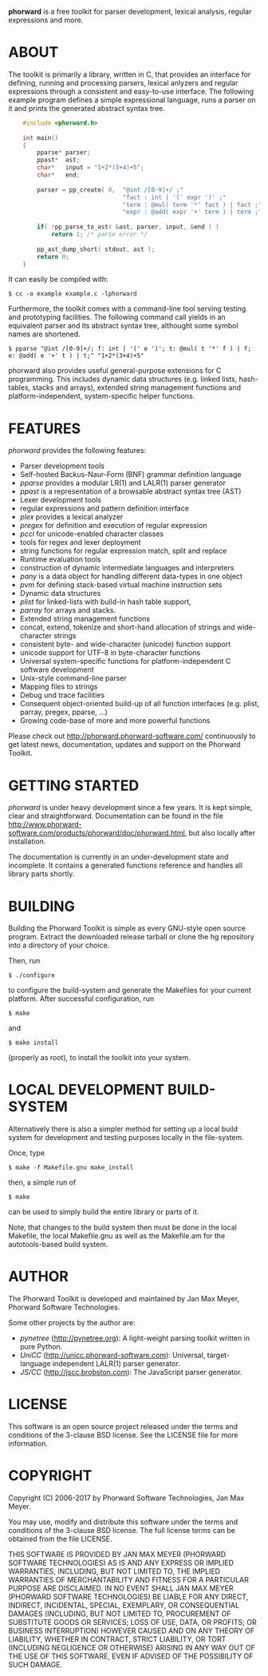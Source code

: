 
**phorward** is a free toolkit for parser development, lexical analysis, regular expressions and more.

# ABOUT 

The toolkit is primarily a library, written in C, that provides an interface for defining, running and processing parsers, lexical anlyzers and regular expressions through a consistent and easy-to-use interface. The following example program defines a simple expressional language, runs a parser on it and prints the generated abstract syntax tree.

```c
    #include <phorward.h>
    
    int main()
    {
        pparse* parser;
        ppast*  ast;
        char*   input = "1+2*(3+4)+5";
        char*   end;
    
        parser = pp_create( 0,  "@int /[0-9]+/ ;"
                                "fact : int | '(' expr ')' ;"
                                "term : @mul( term '*' fact ) | fact ;"
                                "expr : @add( expr '+' term ) | term ;" );
    
        if( !pp_parse_to_ast( &ast, parser, input, &end ) )
            return 1; /* parse error */
    
        pp_ast_dump_short( stdout, ast );
        return 0;
    }
```

It can easily be compiled with:

    $ cc -o example example.c -lphorward

Furthermore, the toolkit comes with a command-line tool serving testing and prototyping facilities. The following command call yields in an equivalent parser and its abstract syntax tree, althought some symbol names are shortened.

    $ pparse "@int /[0-9]+/; f: int | '(' e ')'; t: @mul( t '*' f ) | f; e: @add( e '+' t ) | t;" "1+2*(3+4)+5"

phorward also provides useful general-purpose extensions for C programming. This includes dynamic data structures (e.g. linked lists, hash-tables, stacks and arrays), extended string management functions and platform-independent, system-specific helper functions.

# FEATURES 

*phorward* provides the following features:

 * Parser development tools
  * Self-hosted Backus-Naur-Form (BNF) grammar definition language
  * *pparse* provides a modular LR(1) and LALR(1) parser generator
  * *ppast* is a representation of a browsable abstract syntax tree (AST)
 * Lexer development tools
  * regular expressions and pattern definition interface
  * *plex* provides a lexical analyzer
  * *pregex* for definition and execution of regular expression
  * *pccl* for unicode-enabled character classes
  * tools for regex and lexer deployment
  * string functions for regular expression match, split and replace
 * Runtime evaluation tools
  * construction of dynamic intermediate languages and interpreters
  * *pany* is a data object for handling different data-types in one object
  * *pvm* for defining stack-based virtual machine instruction sets
 * Dynamic data structures
  * *plist* for linked-lists with build-in hash table support,
  * *parray* for arrays and stacks.
 * Extended string management functions
  * concat, extend, tokenize and short-hand allocation of strings and wide-character strings
  * consistent byte- and wide-character (unicode) function support
  * unicode support for UTF-8 in byte-character functions
 * Universal system-specific functions for platform-independent C software development
  * Unix-style command-line parser
  * Mapping files to strings
 * Debug und trace facilities
 * Consequent object-oriented build-up of all function interfaces (e.g. plist, parray, pregex, pparse, ...)
 * Growing code-base of more and more powerful functions

Please check out http://phorward.phorward-software.com/ continuously to get latest news, documentation, updates and support on the Phorward Toolkit.

# GETTING STARTED 

*phorward* is under heavy development since a few years. It is kept simple, clear and straightforward.
Documentation can be found in the file http://www.phorward-software.com/products/phorward/doc/phorward.html, but also locally after installation.

The documentation is currently in an under-development state and incomplete. It contains a generated functions reference and handles all library parts shortly.

# BUILDING 

Building the Phorward Toolkit is simple as every GNU-style open source program. Extract the downloaded release tarball or clone the hg repository into a directory of your choice.

Then, run

    $ ./configure

to configure the build-system and generate the Makefiles for your current platform. After successful configuration, run

    $ make

and

    $ make install

(properly as root), to install the toolkit into your system.

# LOCAL DEVELOPMENT BUILD-SYSTEM 

Alternatively there is also a simpler method for setting up a local build system for development and testing purposes locally in the file-system.

Once, type

    $ make -f Makefile.gnu make_install

then, a simple run of

    $ make

can be used to simply build the entire library or parts of it.

Note, that changes to the build system then must be done in the local Makefile, the local Makefile.gnu as well as the Makefile.am for the autotools-based build system.

# AUTHOR 

The Phorward Toolkit is developed and maintained by Jan Max Meyer, Phorward Software Technologies.

Some other projects by the author are:

 * *pynetree* (http://pynetree.org): A light-weight parsing toolkit written in pure Python.
 * *UniCC* (http://unicc.phorward-software.com): Universal, target-language independent LALR(1) parser generator.
 * *JS/CC* (http://jscc.brobston.com): The JavaScript parser generator.

# LICENSE 

This software is an open source project released under the terms and conditions of the 3-clause BSD license. See the LICENSE file for more information.

# COPYRIGHT 

Copyright (C) 2006-2017 by Phorward Software Technologies, Jan Max Meyer.

You may use, modify and distribute this software under the terms and conditions of the 3-clause BSD license. The full license terms can be obtained from the file LICENSE.

THIS SOFTWARE IS PROVIDED BY JAN MAX MEYER (PHORWARD SOFTWARE TECHNOLOGIES) AS IS AND ANY EXPRESS OR IMPLIED WARRANTIES, INCLUDING, BUT NOT LIMITED TO, THE IMPLIED WARRANTIES OF MERCHANTABILITY AND FITNESS FOR A PARTICULAR PURPOSE ARE DISCLAIMED. IN NO EVENT SHALL JAN MAX MEYER (PHORWARD SOFTWARE TECHNOLOGIES) BE LIABLE FOR ANY DIRECT, INDIRECT, INCIDENTAL, SPECIAL, EXEMPLARY, OR CONSEQUENTIAL DAMAGES (INCLUDING, BUT NOT LIMITED TO, PROCUREMENT OF SUBSTITUTE GOODS OR SERVICES; LOSS OF USE, DATA, OR PROFITS; OR BUSINESS INTERRUPTION) HOWEVER CAUSED AND ON ANY THEORY OF LIABILITY, WHETHER IN CONTRACT, STRICT LIABILITY, OR TORT (INCLUDING NEGLIGENCE OR OTHERWISE) ARISING IN ANY WAY OUT OF THE USE OF THIS SOFTWARE, EVEN IF ADVISED OF THE POSSIBILITY OF SUCH DAMAGE.

